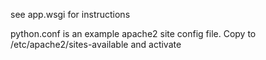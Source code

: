 see app.wsgi for instructions

python.conf is an example apache2 site config file. Copy to /etc/apache2/sites-available and activate